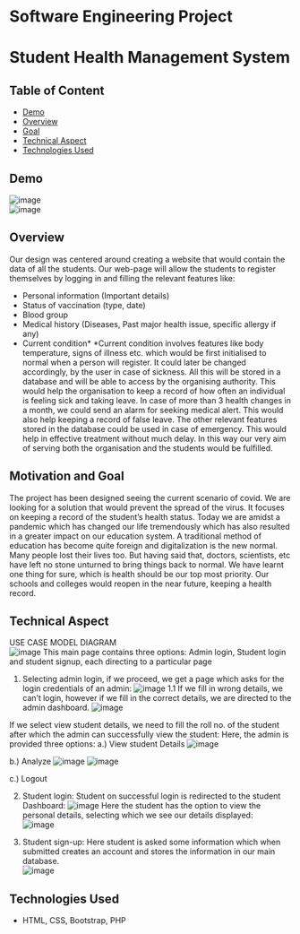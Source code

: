 # Software Engineering Project  
# Student Health Management System  


## Table of Content
  * [Demo](#demo)
  * [Overview](#overview)
  * [Goal](#goal)
  * [Technical Aspect](#technical-aspect)
  * [Technologies Used](#technologies-used)

## Demo
![image](https://github.com/Sagnick0907/Student-Health-MS/assets/76872499/a10ff238-5b27-41cf-a980-d79b45f78cb9)  
![image](https://github.com/Sagnick0907/Student-Health-MS/assets/76872499/493f6cd2-07aa-4603-a1a2-84367ee50fb7)



## Overview  
Our design was centered around creating a website that would contain the data of all the students. Our web-page will allow the students to register themselves by logging in and filling the relevant features like:
- Personal information (Important details)
- Status of vaccination (type, date)
- Blood group
- Medical history (Diseases, Past major health issue, specific allergy if any)
- Current condition*
*Current condition involves features like body temperature, signs of illness etc. which would be first initialised to normal when a person will register. It could later be changed accordingly, by the user in case of sickness.
All this will be stored in a database and will be able to access by the organising authority.
This would help the organisation to keep a record of how often an individual is feeling sick and taking leave. In case of more than 3 health changes in a month, we could send an alarm for seeking medical alert. This would also help keeping a record of false leave. The other relevant features stored in the database could be used in case of emergency. This would help in effective treatment without much delay. In this way our very aim of serving both the organisation and the students would be fulfilled.  

## Motivation and Goal  
The project has been designed seeing the current scenario of covid. We are looking for a solution that would prevent the spread of the virus. It focuses on keeping a record of the student’s health status. Today we are amidst a pandemic which has changed our life tremendously which has also resulted in a greater impact on our education system. A traditional method of education has become quite foreign and digitalization is the new normal. Many people lost their lives too. But having said that, doctors, scientists, etc have left no stone unturned to bring things back to normal. We have learnt one thing for sure, which is health should be our top most priority. Our schools and colleges would reopen in the near future, keeping a health record.  

## Technical Aspect  
USE CASE MODEL DIAGRAM  
![image](https://github.com/Sagnick0907/Student-Health-MS/assets/76872499/2234414b-94ba-43ee-a8d9-e1cae220f210)
This main page contains three options: Admin login, Student login and student signup,
each directing to a particular page
1. Selecting admin login, if we proceed, we get a page which asks for the login
credentials of an admin:
![image](https://github.com/Sagnick0907/Student-Health-MS/assets/76872499/4555c22e-7525-4bcd-833f-d7693b3f9504)
1.1 If we fill in wrong details, we can’t login, however if we fill in the correct details, we are
directed to the admin dashboard.
![image](https://github.com/Sagnick0907/Student-Health-MS/assets/76872499/20106580-2247-4ca0-86d6-0d157ede593a)

If we select view student details, we need to fill the roll no. of the student after which
the admin can successfully view the student:
Here, the admin is provided three options:
a.) View student Details
![image](https://github.com/Sagnick0907/Student-Health-MS/assets/76872499/00f6b705-421e-4ff8-b5ee-a0ed996cdc28)

b.) Analyze
![image](https://github.com/Sagnick0907/Student-Health-MS/assets/76872499/20d27f2b-0ffd-4b53-aa1a-a67aadbcee87)
![image](https://github.com/Sagnick0907/Student-Health-MS/assets/76872499/3e280480-bf89-4fce-971b-ffa3f1bac531)

c.) Logout

2. Student login: Student on successful login is redirected to the student Dashboard:
![image](https://github.com/Sagnick0907/Student-Health-MS/assets/76872499/4770c00f-2f55-4103-8e48-11599554ae5f)
Here the student has the option to view the personal details, selecting which
we see our details displayed:  
![image](https://github.com/Sagnick0907/Student-Health-MS/assets/76872499/19daeadf-5a30-4bc0-8a92-2a48b11cc57d)

3. Student sign-up: Here student is asked some information which when submitted creates an account
and stores the information in our main database.  
![image](https://github.com/Sagnick0907/Student-Health-MS/assets/76872499/121db08e-ad7a-4c40-ae65-ccba7afcf587)


## Technologies Used
- HTML, CSS, Bootstrap, PHP
